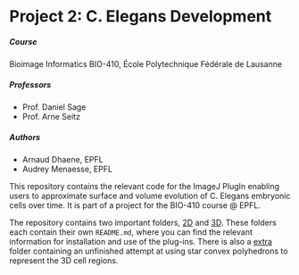 # Project 2: C. Elegans Development

##### Course

Bioimage Informatics BIO-410, École Polytechnique Fédérale de Lausanne

##### Professors
* Prof. Daniel Sage
* Prof. Arne Seitz

##### Authors
* Arnaud Dhaene, EPFL
* Audrey Menaesse, EPFL

This repository contains the relevant code for the ImageJ PlugIn enabling users to approximate surface and volume evolution of C. Elegans embryonic cells over time. It is part of a project for the BIO-410 course @ EPFL.

The repository contains two important folders, [2D](https://github.com/arnauddhaene/CElegansDev/tree/master/2D) and [3D](https://github.com/arnauddhaene/CElegansDev/tree/master/3D). These folders each contain their own `README.md`, where you can find the relevant information for installation and use of the plug-ins. There is also a [extra](https://github.com/arnauddhaene/CElegansDev/tree/master/extra) folder containing an unfinished attempt at using star convex polyhedrons to represent the 3D cell regions.
